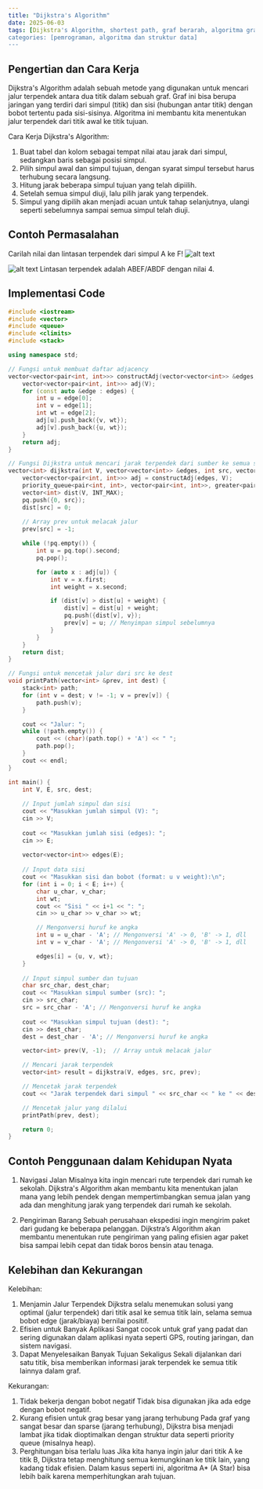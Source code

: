 ```yaml
---
title: "Dijkstra's Algorithm"
date: 2025-06-03
tags: [Dijkstra's Algorithm, shortest path, graf berarah, algoritma graf, aplikasi graf]
categories: [pemrograman, algoritma dan struktur data]
---
```


## Pengertian dan Cara Kerja
Dijkstra's Algorithm adalah sebuah metode yang digunakan untuk mencari jalur terpendek antara dua titik dalam sebuah graf. Graf ini bisa berupa jaringan yang terdiri dari simpul (titik) dan sisi (hubungan antar titik) dengan bobot tertentu pada sisi-sisinya. Algoritma ini membantu kita menentukan jalur terpendek dari titik awal ke titik tujuan.

Cara Kerja Dijkstra's Algorithm:
1. Buat tabel dan kolom sebagai tempat nilai atau jarak dari simpul, sedangkan baris sebagai posisi simpul.
2. Pilih simpul awal dan simpul tujuan, dengan syarat simpul tersebut harus terhubung secara langsung. 
3. Hitung jarak beberapa simpul tujuan yang telah dipiilih.
4. Setelah semua simpul diuji, lalu pilih jarak  yang terpendek.
5. Simpul yang dipilih akan menjadi acuan untuk tahap selanjutnya, ulangi seperti sebelumnya sampai semua simpul telah diuji.

## Contoh Permasalahan
Carilah nilai dan lintasan terpendek dari simpul A ke F!
![alt text](image-1.png)

![alt text](image-3.png)
Lintasan terpendek adalah ABEF/ABDF dengan nilai 4.

## Implementasi Code
``` c++
#include <iostream>
#include <vector>
#include <queue>
#include <climits>
#include <stack>

using namespace std;

// Fungsi untuk membuat daftar adjacency
vector<vector<pair<int, int>>> constructAdj(vector<vector<int>> &edges, int V) {
    vector<vector<pair<int, int>>> adj(V);
    for (const auto &edge : edges) {
        int u = edge[0];
        int v = edge[1];
        int wt = edge[2];
        adj[u].push_back({v, wt});
        adj[v].push_back({u, wt});
    }
    return adj;
}

// Fungsi Dijkstra untuk mencari jarak terpendek dari sumber ke semua simpul lainnya
vector<int> dijkstra(int V, vector<vector<int>> &edges, int src, vector<int> &prev) {
    vector<vector<pair<int, int>>> adj = constructAdj(edges, V);
    priority_queue<pair<int, int>, vector<pair<int, int>>, greater<pair<int, int>>> pq;
    vector<int> dist(V, INT_MAX);
    pq.push({0, src});
    dist[src] = 0;
    
    // Array prev untuk melacak jalur
    prev[src] = -1;

    while (!pq.empty()) {
        int u = pq.top().second;
        pq.pop();

        for (auto x : adj[u]) {
            int v = x.first;
            int weight = x.second;

            if (dist[v] > dist[u] + weight) {
                dist[v] = dist[u] + weight;
                pq.push({dist[v], v});
                prev[v] = u; // Menyimpan simpul sebelumnya
            }
        }
    }
    return dist;
}

// Fungsi untuk mencetak jalur dari src ke dest
void printPath(vector<int> &prev, int dest) {
    stack<int> path;
    for (int v = dest; v != -1; v = prev[v]) {
        path.push(v);
    }

    cout << "Jalur: ";
    while (!path.empty()) {
        cout << (char)(path.top() + 'A') << " ";
        path.pop();
    }
    cout << endl;
}

int main() {
    int V, E, src, dest;
    
    // Input jumlah simpul dan sisi
    cout << "Masukkan jumlah simpul (V): ";
    cin >> V;
    
    cout << "Masukkan jumlah sisi (edges): ";
    cin >> E;
    
    vector<vector<int>> edges(E);
    
    // Input data sisi
    cout << "Masukkan sisi dan bobot (format: u v weight):\n";
    for (int i = 0; i < E; i++) {
        char u_char, v_char;
        int wt;
        cout << "Sisi " << i+1 << ": ";
        cin >> u_char >> v_char >> wt;

        // Mengonversi huruf ke angka
        int u = u_char - 'A'; // Mengonversi 'A' -> 0, 'B' -> 1, dll
        int v = v_char - 'A'; // Mengonversi 'A' -> 0, 'B' -> 1, dll

        edges[i] = {u, v, wt};
    }
    
    // Input simpul sumber dan tujuan
    char src_char, dest_char;
    cout << "Masukkan simpul sumber (src): ";
    cin >> src_char;
    src = src_char - 'A'; // Mengonversi huruf ke angka
    
    cout << "Masukkan simpul tujuan (dest): ";
    cin >> dest_char;
    dest = dest_char - 'A'; // Mengonversi huruf ke angka

    vector<int> prev(V, -1);  // Array untuk melacak jalur

    // Mencari jarak terpendek
    vector<int> result = dijkstra(V, edges, src, prev);

    // Mencetak jarak terpendek
    cout << "Jarak terpendek dari simpul " << src_char << " ke " << dest_char << ": " << result[dest] << endl;

    // Mencetak jalur yang dilalui
    printPath(prev, dest);

    return 0;
}
```

## Contoh Penggunaan dalam Kehidupan Nyata
1. Navigasi Jalan
    Misalnya kita ingin mencari rute terpendek dari rumah ke sekolah. Dijkstra's Algorithm akan membantu kita menentukan jalan mana yang lebih pendek dengan mempertimbangkan semua jalan yang ada dan menghitung jarak yang terpendek dari rumah ke sekolah.

2. Pengiriman Barang
    Sebuah perusahaan ekspedisi ingin mengirim paket dari gudang ke beberapa pelanggan. Dijkstra’s Algorithm akan membantu menentukan rute pengiriman yang paling efisien agar paket bisa sampai lebih cepat dan tidak boros bensin atau tenaga.

## Kelebihan dan Kekurangan
Kelebihan:
1. Menjamin Jalur Terpendek
Dijkstra selalu menemukan solusi yang optimal (jalur terpendek) dari titik asal ke semua titik lain, selama semua bobot edge (jarak/biaya) bernilai positif.
2. Efisien untuk Banyak Aplikasi
Sangat cocok untuk graf yang padat dan sering digunakan dalam aplikasi nyata seperti GPS, routing jaringan, dan sistem navigasi.
3. Dapat Menyelesaikan Banyak Tujuan Sekaligus
Sekali dijalankan dari satu titik, bisa memberikan informasi jarak terpendek ke semua titik lainnya dalam graf.

Kekurangan:
1. Tidak bekerja dengan bobot negatif
Tidak bisa digunakan jika ada edge dengan bobot negatif.
2. Kurang efisien untuk grag besar yang jarang terhubung
Pada graf yang sangat besar dan sparse (jarang terhubung), Dijkstra bisa menjadi lambat jika tidak dioptimalkan dengan struktur data seperti priority queue (misalnya heap).
3. Perghitungan bisa terlalu luas
Jika kita hanya ingin jalur dari titik A ke titik B, Dijkstra tetap menghitung semua kemungkinan ke titik lain, yang kadang tidak efisien. Dalam kasus seperti ini, algoritma A* (A Star) bisa lebih baik karena memperhitungkan arah tujuan.